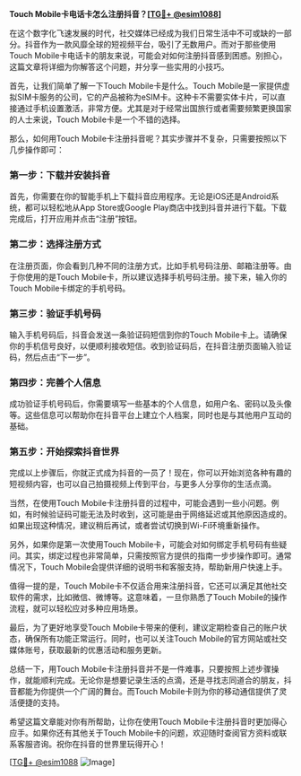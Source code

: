 **Touch Mobile卡电话卡怎么注册抖音？[[TG💪+ @esim1088](https://t.me/s/esim1088)]**

在这个数字化飞速发展的时代，社交媒体已经成为我们日常生活中不可或缺的一部分。抖音作为一款风靡全球的短视频平台，吸引了无数用户。而对于那些使用Touch Mobile卡电话卡的朋友来说，可能会对如何注册抖音感到困惑。别担心，这篇文章将详细为你解答这个问题，并分享一些实用的小技巧。

首先，让我们简单了解一下Touch Mobile卡是什么。Touch Mobile是一家提供虚拟SIM卡服务的公司，它的产品被称为eSIM卡。这种卡不需要实体卡片，可以直接通过手机设置激活，非常方便。尤其是对于经常出国旅行或者需要频繁更换国家的人士来说，Touch Mobile卡是一个不错的选择。

那么，如何用Touch Mobile卡注册抖音呢？其实步骤并不复杂，只需要按照以下几步操作即可：

### 第一步：下载并安装抖音

首先，你需要在你的智能手机上下载抖音应用程序。无论是iOS还是Android系统，都可以轻松地从App Store或Google Play商店中找到抖音并进行下载。下载完成后，打开应用并点击“注册”按钮。

### 第二步：选择注册方式

在注册页面，你会看到几种不同的注册方式，比如手机号码注册、邮箱注册等。由于你使用的是Touch Mobile卡，所以建议选择手机号码注册。接下来，输入你的Touch Mobile卡绑定的手机号码。

### 第三步：验证手机号码

输入手机号码后，抖音会发送一条验证码短信到你的Touch Mobile卡上。请确保你的手机信号良好，以便顺利接收短信。收到验证码后，在抖音注册页面输入验证码，然后点击“下一步”。

### 第四步：完善个人信息

成功验证手机号码后，你需要填写一些基本的个人信息，如用户名、密码以及头像等。这些信息可以帮助你在抖音平台上建立个人档案，同时也是与其他用户互动的基础。

### 第五步：开始探索抖音世界

完成以上步骤后，你就正式成为抖音的一员了！现在，你可以开始浏览各种有趣的短视频内容，也可以自己拍摄视频上传到平台，与更多人分享你的生活点滴。

当然，在使用Touch Mobile卡注册抖音的过程中，可能会遇到一些小问题。例如，有时候验证码可能无法及时收到，这可能是由于网络延迟或其他原因造成的。如果出现这种情况，建议稍后再试，或者尝试切换到Wi-Fi环境重新操作。

另外，如果你是第一次使用Touch Mobile卡，可能会对如何绑定手机号码有些疑问。其实，绑定过程也非常简单，只需按照官方提供的指南一步步操作即可。通常情况下，Touch Mobile会提供详细的说明书和客服支持，帮助新用户快速上手。

值得一提的是，Touch Mobile卡不仅适合用来注册抖音，它还可以满足其他社交软件的需求，比如微信、微博等。这意味着，一旦你熟悉了Touch Mobile的操作流程，就可以轻松应对多种应用场景。

最后，为了更好地享受Touch Mobile卡带来的便利，建议定期检查自己的账户状态，确保所有功能正常运行。同时，也可以关注Touch Mobile的官方网站或社交媒体账号，获取最新的优惠活动和服务更新。

总结一下，用Touch Mobile卡注册抖音并不是一件难事，只要按照上述步骤操作，就能顺利完成。无论你是想要记录生活的点滴，还是寻找志同道合的朋友，抖音都能为你提供一个广阔的舞台。而Touch Mobile卡则为你的移动通信提供了灵活便捷的支持。

希望这篇文章能对你有所帮助，让你在使用Touch Mobile卡注册抖音时更加得心应手。如果你还有其他关于Touch Mobile卡的问题，欢迎随时查阅官方资料或联系客服咨询。祝你在抖音的世界里玩得开心！

[[TG💪+ @esim1088](https://t.me/s/esim1088) ![Image](https://i.postimg.cc/4NQfJmqS/Snipaste-2025-05-13-00-14-12.png)]
